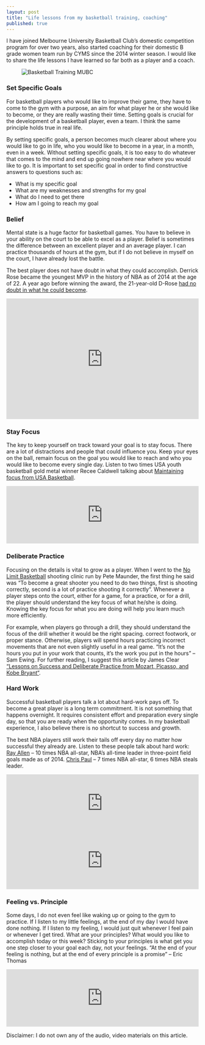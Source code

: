 ```yaml
---
layout: post
title: "Life lessons from my basketball training, coaching"
published: true
---
```


I have joined Melbourne University Basketball Club’s domestic competition program for over two years, also started coaching for their domestic B grade women team run by CYMS since the 2014 winter season. I would like to share the life lessons I have learned so far both as a player and a coach.

<figure>
	<img src="{{ site.baseurl }}/images/basketball-training-mubc.png" alt="Basketball Training MUBC">
</figure>

### Set Specific Goals

For basketball players who would like to improve their game, they have to come to the gym with a purpose, an aim for what player he or she would like to become, or they are really wasting their time. Setting goals is crucial for the development of a basketball player, even a team. I think the same principle holds true in real life.

By setting specific goals, a person becomes much clearer about where you would like to go in life, who you would like to become in a year, in a month, even in a week. Without setting specific goals, it is too easy to do whatever that comes to the mind and end up going nowhere near where you would like to go. It is important to set specific goal in order to find constructive answers to questions such as:

- What is my specific goal
- What are my weaknesses and strengths for my goal
- What do I need to get there
- How am I going to reach my goal
 
### Belief

Mental state is a huge factor for basketball games. You have to believe in your ability on the court to be able to excel as a player. Belief is sometimes the difference between an excellent player and an average player. I can practice thousands of hours at the gym, but if I do not believe in myself on the court, I have already lost the battle.

The best player does not have doubt in what they could accomplish. Derrick Rose became the youngest MVP in the history of NBA as of 2014 at the age of 22. A year ago before winning the award, the 21-year-old D-Rose [had no doubt in what he could become](http://www.usab.com/youth/news/2011/06/how-basketball-players-gain-confidence.aspx).

<iframe width="100%" height="315" src="https://www.youtube.com/embed/s3NVmn51zE0" frameborder="0" allowfullscreen></iframe>

### Stay Focus

The key to keep yourself on track toward your goal is to stay focus. There are a lot of distractions and people that could influence you. Keep your eyes on the ball, remain focus on the goal you would like to reach and who you would like to become every single day. Listen to two times USA youth basketball gold metal winner Recee Caldwell talking about [Maintaining focus from USA Basketball](http://www.usab.com/basketball/media/videos/2014/11/recee-caldwell-maintaining-focus.aspx).

<iframe width="100%" height="150" scrolling="no" frameborder="no" src="https://w.soundcloud.com/player/?url=https%3A//api.soundcloud.com/tracks/242401658&amp;auto_play=false&amp;hide_related=false&amp;show_comments=true&amp;show_user=true&amp;show_reposts=false&amp;visual=true"></iframe>

### Deliberate Practice

Focusing on the details is vital to grow as a player. When I went to the [No Limit Basketball](http://www.nolimitsbasketball.com.au/) shooting clinic run by Pete Maunder, the first thing he said was “To become a great shooter you need to do two things, first is shooting correctly, second is a lot of practice shooting it correctly“. Whenever a player steps onto the court, either for a game, for a practice, or for a drill, the player should understand the key focus of what he/she is doing. Knowing the key focus for what you are doing will help you learn much more efficiently.

For example, when players go through a drill, they should understand the focus of the drill whether it would be the right spacing. correct footwork, or proper stance. Otherwise, players will spend hours practicing incorrect movements that are not even slightly useful in a real game. “It’s not the hours you put in your work that counts, it’s the work you put in the hours” – Sam Ewing. For further reading, I suggest this article by James Clear [“Lessons on Success and Deliberate Practice from Mozart, Picasso, and Kobe Bryant“](http://jamesclear.com/deliberate-practice).

### Hard Work

Successful basketball players talk a lot about hard-work pays off. To become a great player is a long term commitment. It is not something that happens overnight. It requires consistent effort and preparation every single day, so that you are ready when the opportunity comes. In my basketball experience, I also believe there is no shortcut to success and growth.

The best NBA players still work their tails off every day no matter how successful they already are. Listen to these people talk about hard work: [Ray Allen](https://en.wikipedia.org/wiki/Ray_Allen) – 10 times NBA all-star, NBA’s all-time leader in three-point field goals made as of 2014. [Chris Paul](https://en.wikipedia.org/wiki/Chris_Paul) – 7 times NBA all-star, 6 times NBA steals leader.

<iframe width="100%" height="150" scrolling="no" frameborder="no" src="https://w.soundcloud.com/player/?url=https%3A//api.soundcloud.com/tracks/242401370&amp;auto_play=false&amp;hide_related=false&amp;show_comments=true&amp;show_user=true&amp;show_reposts=false&amp;visual=true"></iframe>
<iframe width="100%" height="150" scrolling="no" frameborder="no" src="https://w.soundcloud.com/player/?url=https%3A//api.soundcloud.com/tracks/242401707&amp;auto_play=false&amp;hide_related=false&amp;show_comments=true&amp;show_user=true&amp;show_reposts=false&amp;visual=true"></iframe>

### Feeling vs. Principle

Some days, I do not even feel like waking up or going to the gym to practice. If I listen to my little feelings, at the end of my day I would have done nothing. If I listen to my feeling, I would just quit whenever I feel pain or whenever I get tired. What are your principles? What would you like to accomplish today or this week? Sticking to your principles is what get you one step closer to your goal each day, not your feelings. “At the end of your feeling is nothing, but at the end of every principle is a promise” – Eric Thomas

<iframe width="100%" height="150" scrolling="no" frameborder="no" src="https://w.soundcloud.com/player/?url=https%3A//api.soundcloud.com/tracks/242401504&amp;auto_play=false&amp;hide_related=false&amp;show_comments=true&amp;show_user=true&amp;show_reposts=false&amp;visual=true"></iframe>

Disclaimer: I do not own any of the audio, video materials on this article.



